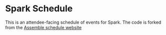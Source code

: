 # Spark Schedule

This is an attendee-facing schedule of events for Spark. The code is forked from the [Assemble schedule website](https://github.com/hackclub/assemble-schedule)
